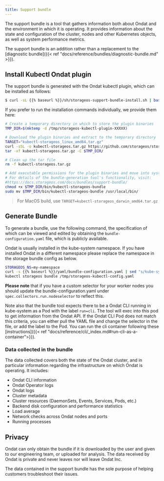 ```yaml
---
title: Support bundle
---
```


The support bundle is a tool that gathers information both about Ondat and
the environment in which it is operating. It provides information about the
state and configuration of the cluster, nodes and other Kubernetes objects, as
well as system performance metrics.

The support bundle is an addition rather than a replacement to the [diagnostic
bundle]({{< ref "docs/reference/bundles/diagnostic-bundle.md" >}}).

## Install Kubectl Ondat plugin

The support bundle is generated with the Ondat kubectl plugin, which can be
installed as follows:

```bash
$ curl -sL {{% baseurl %}}/sh/storageos-support-bundle-install.sh | bash
```

If you prefer to run the installation commands individually, we provide them
here:


```bash
# Create a temporary directory in which to store the plugin binaries
TMP_DIR=$(mktemp -d /tmp/storageos-kubectl-plugin-XXXXX)

# Download the plugin binaries and extract to the temporary directory
TARGET="kubectl-storageos_linux_amd64.tar.gz"
curl -sSL -o kubectl-storageos.tar.gz https://github.com/storageos/storageos.github.io/raw/master/sh/$TARGET
tar -xf kubectl-storageos.tar.gz -C $TMP_DIR/

# Clean up the tar file
rm -f kubectl-storageos.tar.gz

# Add executable permissions for the plugin binaries and move into system path
# For details of the bundle-generation tool's functionality, visit:
#https://docs.storageos.com/docs/bundles/support-bundle/
chmod +x $TMP_DIR/bin/kubectl-storageos-bundle
sudo mv $TMP_DIR/bin/kubectl-storageos-bundle /usr/local/bin/
```

> For MacOS build, use `TARGET=kubectl-storageos_darwin_amd64.tar.gz`

## Generate Bundle

To generate a bundle, use the following command, the specification of which can
be viewed and edited by obtaining the `bundle-configuration.yaml` file, which
is publicly available.

Ondat is usually installed in the kube-system namespace. If you have
installed Ondat in a different namespace please replace the namespace in
the storage bundle config as below.

```bash
STORAGEOS_NS=my-namespace
curl -s {{% baseurl %}}/yaml/bundle-configuration.yaml | sed "s/kube-system/$STORAGEOS_NS/g" > /tmp/storageos-kubectl-config.yaml
kubectl storageos bundle /tmp/storageos-kubectl-config.yaml
```
**Please note** that if you have a custom selector for your worker nodes you
should update the bundle-configuration.yaml under
`spec.collectors.run.nodeselector` to reflect this.

Note also that the bundle tool expects there to be a Ondat CLI running in
kube-system as a Pod with the label `run=cli`. The tool will exec into this pod
to get information from the Ondat API. If the Ondat CLI Pod does not
match this criteria, you can either pull the YAML file and change the selector
in the file, or add the label to the Pod. You can run the cli container
following these [instructions]({{< ref
"docs/reference/cli/_index.md#run-cli-as-a-container">}}).

### Data collected in the bundle

The data collected covers both the state of the Ondat cluster, and in
particular information regarding the infrastructure on which Ondat is
operating. It includes:

- Ondat CLI information
- Ondat Operator logs
- Ondat logs
- Cluster metadata
- Cluster resources (DaemonSets, Events, Services, Pods, etc.)
- Backend disk configuration and performance statistics
- Load average
- Network checks across Ondat nodes and ports
- Running processes

## Privacy

Ondat can only obtain the bundle if it is downloaded by the user and given
to our engineering team, or uploaded for analysis. The data received by
Ondat is private and never leaves nor will leave Ondat Inc.

The data contained in the support bundle has the sole purpose of helping
customers troubleshoot their issues.
